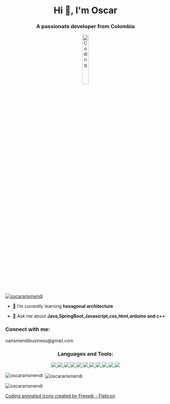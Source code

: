 
  <h1 align="center">Hi 👋, I'm Oscar</h1>
  <h3 align="center">A passionate developer from Colombia</h3>
  <div align="center">
    <img alt="Coding" width="20%" src="https://cdn-icons-gif.flaticon.com/9066/9066292.gif">
  </div>
  <br />



  
<p align="left"> <a href="https://github.com/ryo-ma/github-profile-trophy"><img src="https://github-profile-trophy.vercel.app/?username=oscararismendi" alt="oscararismendi" /></a> </p>


- 🌱 I’m currently learning **hexagonal architecture**

- 💬 Ask me about **Java,SpringBoot,Javascript,css,html,arduino and c++**

<h3 align="left">Connect with me:</h3>
<p align="left">
  oarismendibusiness@gmail.com
</p>

<h3 align="center">Languages and Tools:</h3>
<p align="center">
  <a href="https://www.arduino.cc/" target="_blank" rel="noreferrer" styles="text-decoration:none">
    <img src="https://skillicons.dev/icons?i=arduino" />
  </a> 
  <a href="https://www.w3schools.com/cpp/" target="_blank" rel="noreferrer" styles="text-decoration:none">
    <img src="https://skillicons.dev/icons?i=cpp" />
  </a>
  <a href="https://www.w3schools.com/css/" target="_blank" rel="noreferrer" styles="text-decoration:none">
    <img src="https://skillicons.dev/icons?i=css" />
  </a>
  <a href="https://www.w3.org/html/" target="_blank" rel="noreferrer" styles="text-decoration:none">
    <img src="https://skillicons.dev/icons?i=html" />
  </a>
  <a href="https://developer.mozilla.org/en-US/docs/Web/JavaScript" target="_blank" rel="noreferrer" styles="text-decoration:none">
    <img src="https://skillicons.dev/icons?i=js" />
  </a>
  <a href="https://www.python.org" target="_blank" rel="noreferrer" styles="text-decoration:none">
    <img src="https://skillicons.dev/icons?i=py" />
  </a>
  <a href="https://www.mysql.com/" target="_blank" rel="noreferrer" styles="text-decoration:none">
    <img src="https://skillicons.dev/icons?i=mysql" />
  </a>
  <a href="https://www.w3schools.com/java/" target="_blank" rel="noreferrer" styles="text-decoration:none">
    <img src="https://skillicons.dev/icons?i=java" />
  </a>
  <a href="https://spring.io/projects/spring-boot" target="_blank" rel="noreferrer" styles="text-decoration:none">
    <img src="https://skillicons.dev/icons?i=spring	" />
  </a>
  <a href="https://www.w3schools.com/git/" target="_blank" rel="noreferrer" styles="text-decoration:none">
    <img src="https://skillicons.dev/icons?i=git" />
  </a>
  <a href="https://docs.github.com/" target="_blank" rel="noreferrer" styles="text-decoration:none">
    <img src="https://skillicons.dev/icons?i=github" />
  </a>
</p>

<p><img align="left" src="https://github-readme-stats.vercel.app/api/top-langs?username=oscararismendi&show_icons=true&locale=en&layout=compact" alt="oscararismendi" /></p>

<p>&nbsp;<img align="center" src="https://github-readme-stats.vercel.app/api?username=oscararismendi&show_icons=true&locale=en" alt="oscararismendi" /></p>

<p><img align="center" src="https://github-readme-streak-stats.herokuapp.com/?user=oscararismendi&" alt="oscararismendi" /></p>
<a href="https://www.flaticon.com/free-animated-icons/coding" title="coding animated icons">Coding animated icons created by Freepik - Flaticon</a>
